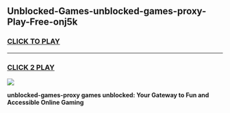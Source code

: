 
## Unblocked-Games-unblocked-games-proxy-Play-Free-onj5k
<h3>
<a href="https://premium76.site?title=unblocked-games-proxy&ref=19M">CLICK TO PLAY</a></h3>
<hr>

<h3>
<a href="https://premium76.site?title=unblocked-games-proxy&ref=19M">CLICK 2 PLAY</a>
  
</h3>

<a href="https://premium76.site?title=unblocked-games-proxy&ref=19M"><img src="https://clearcache.store/games.png"></a>


**unblocked-games-proxy games unblocked: Your Gateway to Fun and Accessible Online Gaming**
